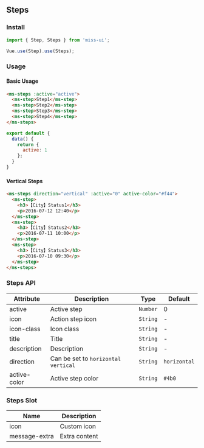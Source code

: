 ## Steps

### Install
``` javascript
import { Step, Steps } from 'miss-ui';

Vue.use(Step).use(Steps);
```

### Usage

#### Basic Usage

```html
<ms-steps :active="active">
  <ms-step>Step1</ms-step>
  <ms-step>Step2</ms-step>
  <ms-step>Step3</ms-step>
  <ms-step>Step4</ms-step>
</ms-steps>
```

```javascript
export default {
  data() {
    return {
      active: 1
    };
  }
}
```

#### Vertical Steps

```html
<ms-steps direction="vertical" :active="0" active-color="#f44">
  <ms-step>
    <h3>【City】Status1</h3>
    <p>2016-07-12 12:40</p>
  </ms-step>
  <ms-step>
    <h3>【City】Status2</h3>
    <p>2016-07-11 10:00</p>
  </ms-step>
  <ms-step>
    <h3>【City】Status3</h3>
    <p>2016-07-10 09:30</p>
  </ms-step>
</ms-steps>
```

### Steps API

| Attribute | Description | Type | Default |
|------|------|------|------|
| active | Active step | `Number` | 0 |
| icon | Action step icon | `String` | - |
| icon-class | Icon class | `String` | - |
| title | Title | `String` | - |
| description | Description | `String` | - |
| direction | Can be set to `horizontal` `vertical` | `String` | `horizontal` |
| active-color | Active step color | `String` | `#4b0` |

### Steps Slot

| Name | Description |
|------|------|
| icon | Custom icon |
| message-extra | Extra content |
